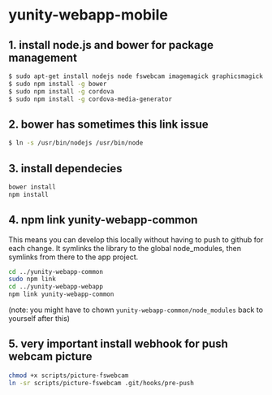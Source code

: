 # yunity-webapp-mobile

## 1. install node.js and bower for package management

```sh
$ sudo apt-get install nodejs node fswebcam imagemagick graphicsmagick
$ sudo npm install -g bower
$ sudo npm install -g cordova
$ sudo npm install -g cordova-media-generator
```

## 2. bower has sometimes this link issue

```sh
$ ln -s /usr/bin/nodejs /usr/bin/node
```

## 3. install dependecies

```sh
bower install
npm install
```

## 4. npm link yunity-webapp-common

This means you can develop this locally without having to push to github for each change. It symlinks the library to the global node_modules, then symlinks from there to the app project.

```sh
cd ../yunity-webapp-common
sudo npm link
cd ../yunity-webapp-webapp
npm link yunity-webapp-common
```

(note: you might have to chown `yunity-webapp-common/node_modules` back to yourself after this)

## 5. very important install webhook for push webcam picture

```sh
chmod +x scripts/picture-fswebcam
ln -sr scripts/picture-fswebcam .git/hooks/pre-push
```
